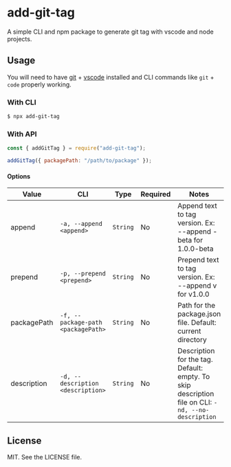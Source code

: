 # add-git-tag

A simple CLI and npm package to generate git tag with vscode and node projects.

## Usage

You will need to have [git](https://git-scm.com/downloads) + [vscode](https://code.visualstudio.com/Download) installed and CLI commands like `git` + `code` properly working.

### With CLI

```bash
$ npx add-git-tag
```

### With API

```js
const { addGitTag } = require("add-git-tag");

addGitTag({ packagePath: "/path/to/package" });
```

#### Options

| Value       | CLI                                | Type     | Required | Notes                                                                                             |
| ----------- | ---------------------------------- | -------- | -------- | ------------------------------------------------------------------------------------------------- |
| append      | `-a, --append <append>`            | `String` | No       | Append text to tag version. Ex: --append -beta for 1.0.0-beta                                     |
| prepend     | `-p, --prepend <prepend>`          | `String` | No       | Prepend text to tag version. Ex: --append v for v1.0.0                                            |
| packagePath | `-f, --package-path <packagePath>` | `String` | No       | Path for the package.json file. Default: current directory                                        |
| description | `-d, --description <description>`  | `String` | No       | Description for the tag. Default: empty. To skip description file on CLI: `-nd, --no-description` |

## License

MIT. See the LICENSE file.
